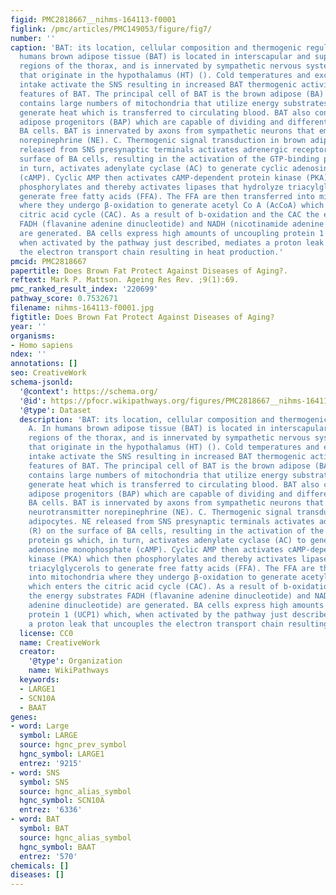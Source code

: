 ```yaml
---
figid: PMC2818667__nihms-164113-f0001
figlink: /pmc/articles/PMC149053/figure/fig7/
number: ''
caption: 'BAT: its location, cellular composition and thermogenic regulation. A. In
  humans brown adipose tissue (BAT) is located in interscapular and supraclavicular
  regions of the thorax, and is innervated by sympathetic nervous system (SNS) neurons
  that originate in the hypothalamus (HT) (). Cold temperatures and excessive food
  intake activate the SNS resulting in increased BAT thermogenic activity. B. Cellular
  features of BAT. The principal cell of BAT is the brown adipose (BA) cell which
  contains large numbers of mitochondria that utilize energy substrates and O2 and
  generate heat which is transferred to circulating blood. BAT also contains brown
  adipose progenitors (BAP) which are capable of dividing and differentiation into
  BA cells. BAT is innervated by axons from sympathetic neurons that employ the neurotransmitter
  norepinephrine (NE). C. Thermogenic signal transduction in brown adipocytes. NE
  released from SNS presynaptic terminals activates adrenergic receptors (R) on the
  surface of BA cells, resulting in the activation of the GTP-binding protein gs which,
  in turn, activates adenylate cyclase (AC) to generate cyclic adenosine monophosphate
  (cAMP). Cyclic AMP then activates cAMP-dependent protein kinase (PKA) which then
  phosphorylates and thereby activates lipases that hydrolyze triacylglycerols to
  generate free fatty acids (FFA). The FFA are then transferred into mitochondria
  where they undergo β-oxidation to generate acetyl Co A (AcCoA) which enters the
  citric acid cycle (CAC). As a result of b-oxidation and the CAC the energy substrates
  FADH (flavanine adenine dinucleotide) and NADH (nicotinamide adenine dinucleotide)
  are generated. BA cells express high amounts of uncoupling protein 1 (UCP1) which,
  when activated by the pathway just described, mediates a proton leak that uncouples
  the electron transport chain resulting in heat production.'
pmcid: PMC2818667
papertitle: Does Brown Fat Protect Against Diseases of Aging?.
reftext: Mark P. Mattson. Ageing Res Rev. ;9(1):69.
pmc_ranked_result_index: '220699'
pathway_score: 0.7532671
filename: nihms-164113-f0001.jpg
figtitle: Does Brown Fat Protect Against Diseases of Aging?
year: ''
organisms:
- Homo sapiens
ndex: ''
annotations: []
seo: CreativeWork
schema-jsonld:
  '@context': https://schema.org/
  '@id': https://pfocr.wikipathways.org/figures/PMC2818667__nihms-164113-f0001.html
  '@type': Dataset
  description: 'BAT: its location, cellular composition and thermogenic regulation.
    A. In humans brown adipose tissue (BAT) is located in interscapular and supraclavicular
    regions of the thorax, and is innervated by sympathetic nervous system (SNS) neurons
    that originate in the hypothalamus (HT) (). Cold temperatures and excessive food
    intake activate the SNS resulting in increased BAT thermogenic activity. B. Cellular
    features of BAT. The principal cell of BAT is the brown adipose (BA) cell which
    contains large numbers of mitochondria that utilize energy substrates and O2 and
    generate heat which is transferred to circulating blood. BAT also contains brown
    adipose progenitors (BAP) which are capable of dividing and differentiation into
    BA cells. BAT is innervated by axons from sympathetic neurons that employ the
    neurotransmitter norepinephrine (NE). C. Thermogenic signal transduction in brown
    adipocytes. NE released from SNS presynaptic terminals activates adrenergic receptors
    (R) on the surface of BA cells, resulting in the activation of the GTP-binding
    protein gs which, in turn, activates adenylate cyclase (AC) to generate cyclic
    adenosine monophosphate (cAMP). Cyclic AMP then activates cAMP-dependent protein
    kinase (PKA) which then phosphorylates and thereby activates lipases that hydrolyze
    triacylglycerols to generate free fatty acids (FFA). The FFA are then transferred
    into mitochondria where they undergo β-oxidation to generate acetyl Co A (AcCoA)
    which enters the citric acid cycle (CAC). As a result of b-oxidation and the CAC
    the energy substrates FADH (flavanine adenine dinucleotide) and NADH (nicotinamide
    adenine dinucleotide) are generated. BA cells express high amounts of uncoupling
    protein 1 (UCP1) which, when activated by the pathway just described, mediates
    a proton leak that uncouples the electron transport chain resulting in heat production.'
  license: CC0
  name: CreativeWork
  creator:
    '@type': Organization
    name: WikiPathways
  keywords:
  - LARGE1
  - SCN10A
  - BAAT
genes:
- word: Large
  symbol: LARGE
  source: hgnc_prev_symbol
  hgnc_symbol: LARGE1
  entrez: '9215'
- word: SNS
  symbol: SNS
  source: hgnc_alias_symbol
  hgnc_symbol: SCN10A
  entrez: '6336'
- word: BAT
  symbol: BAT
  source: hgnc_alias_symbol
  hgnc_symbol: BAAT
  entrez: '570'
chemicals: []
diseases: []
---
```

